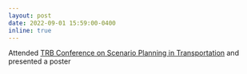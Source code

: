 ```yaml
---
layout: post
date: 2022-09-01 15:59:00-0400
inline: true
---
```


Attended <a href="https://trb.secure-platform.com/a/page/ScenarioPlanningHome">TRB Conference on Scenario Planning in Transportation</a> and presented a poster
